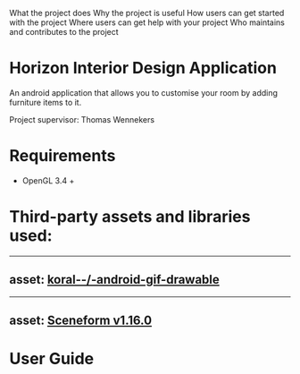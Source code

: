 
What the project does
Why the project is useful
How users can get started with the project
Where users can get help with your project
Who maintains and contributes to the project

# Horizon Interior Design Application
An android application that allows you to customise your room by adding furniture items to it. 

Project supervisor: Thomas Wennekers

# Requirements
  - OpenGL 3.4 +
  
# Third-party assets and libraries used:
---
asset: [koral--/-android-gif-drawable](https://github.com/koral--/android-gif-drawable)
---
---
asset: [Sceneform v1.16.0](https://github.com/ThomasGorisse/sceneform-android-sdk) 
--- 



# User Guide
